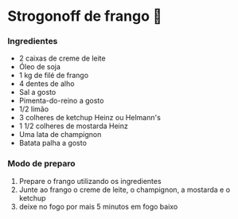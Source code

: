 # Strogonoff de frango :chicken:
### Ingredientes
- 2 caixas de creme de leite
- Óleo de soja
- 1 kg de filé de frango
- 4 dentes de alho
- Sal a gosto
- Pimenta-do-reino a gosto
- 1/2 limão
- 3 colheres de ketchup Heinz ou Helmann's
- 1 1/2 colheres de mostarda Heinz
- Uma lata de champignon
- Batata palha a gosto


### Modo de preparo

1. Prepare o frango utilizando os ingredientes
2. Junte ao frango o creme de leite, o champignon, a mostarda e o ketchup
3. deixe no fogo por mais 5 minutos em fogo baixo
